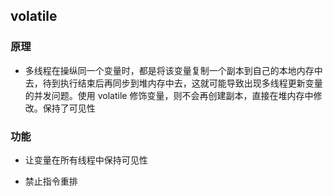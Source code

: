 ## volatile 

### 原理

- 多线程在操纵同一个变量时，都是将该变量复制一个副本到自己的本地内存中去，待到执行结束后再同步到堆内存中去，这就可能导致出现多线程更新变量的并发问题。使用 volatile 修饰变量，则不会再创建副本，直接在堆内存中修改。保持了可见性

### 功能

- 让变量在所有线程中保持可见性

- 禁止指令重排